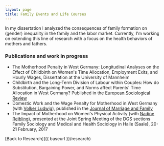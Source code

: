 ```yaml
---
layout: page
title: Family Events and Life Courses
---
```


In my dissertation I analyzed the consequences of family formation on (gender) inequality in the family and the labor market. Currently, I'm working on extending this line of research with a focus on the health behaviors of mothers and fathers.

### Publications and work in progress
* The Motherhood Penalty in West Germany: Longitudinal Analyses on the Effect of Childbirth on Women's Time Allocation, Employment Exits, and Hourly Wages, Dissertation at the University of Mannheim
* Childbirth and the Long-Term Division of Labour within Couples: How do Substitution, Bargaining Power, and Norms affect Parents' Time Allocation in West Germany? Published in the [European Sociological Review](https://doi.org/10.1093/esr/jcr026)  
* Domestic Work and the Wage Penalty for Motherhood in West Germany (with [Volker Ludwig](https://www.sowi.uni-kl.de/soziologie/team/ludwig/)), published in the [Journal of Marriage and Family](http://onlinelibrary.wiley.com/doi/10.1111/j.1741-3737.2011.00886.x/abstract)  
* The Impact of Motherhood on Women's Physical Activity (with [Nadine Reibling](https://www.uni-siegen.de/phil/sozialwissenschaften/soziologie/mitarbeiter/reibling_nadine/)), presented at the Joint Spring Meeting of the DGS sections Family Sociology and Medical and Health Sociology in Halle (Saale), 20-21 February, 2017

[Back to Research]({{ baseurl }}/research)
